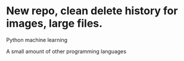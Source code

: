 # New repo, clean delete history for images, large files.  

Python machine learning  

A small amount of other programming languages  

